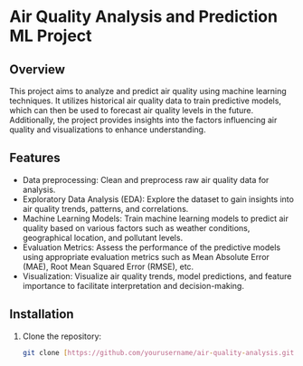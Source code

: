 # Air Quality Analysis and Prediction ML Project

## Overview
This project aims to analyze and predict air quality using machine learning techniques. It utilizes historical air quality data to train predictive models, which can then be used to forecast air quality levels in the future. Additionally, the project provides insights into the factors influencing air quality and visualizations to enhance understanding.

## Features
- Data preprocessing: Clean and preprocess raw air quality data for analysis.
- Exploratory Data Analysis (EDA): Explore the dataset to gain insights into air quality trends, patterns, and correlations.
- Machine Learning Models: Train machine learning models to predict air quality based on various factors such as weather conditions, geographical location, and pollutant levels.
- Evaluation Metrics: Assess the performance of the predictive models using appropriate evaluation metrics such as Mean Absolute Error (MAE), Root Mean Squared Error (RMSE), etc.
- Visualization: Visualize air quality trends, model predictions, and feature importance to facilitate interpretation and decision-making.

## Installation
1. Clone the repository:
   ```bash
   git clone [https://github.com/yourusername/air-quality-analysis.git]([(https://github.com/shivavadtyavath/Air-Quality-Analysis.git])

